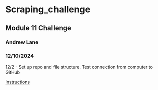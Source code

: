 # Scraping_challenge
## Module 11 Challenge
### Andrew Lane
### 12/10/2024

12/2 - Set up repo and file structure. Test connection from computer to GitHub

[Instructions](https://bootcampspot.instructure.com/courses/6483/assignments/88060?module_item_id=1322671)
